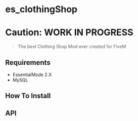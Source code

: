 # es_clothingShop

# Caution: WORK IN PROGRESS

> The best Clothing Shop Mod ever created for FiveM 



## Requirements
- EssentialMode 2.X
- MySQL

## How To Install

## API

